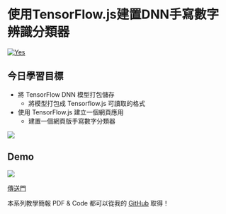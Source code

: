 # 使用TensorFlow.js建置DNN手寫數字辨識分類器
[![Yes](https://img.youtube.com/vi/SgXH2ydT1KU/0.jpg)](https://www.youtube.com/watch?v=SgXH2ydT1KU)

## 今日學習目標
- 將 TensorFlow DNN 模型打包儲存 
    - 將模型打包成 Tensorflow.js 可讀取的格式
- 使用 TensorFlow.js 建立一個網頁應用 
    - 建置一個網頁版手寫數字分類器

![](https://i.imgur.com/oGW12bt.png)

## Demo
![](https://i.imgur.com/Hs5wFr1.png)

[傳送門](https://1010code.github.io/digit-recognizer-tensorflowJS/index.html)

本系列教學簡報 PDF & Code 都可以從我的 [GitHub](https://github.com/andy6804tw/2020-12th-ironman) 取得！